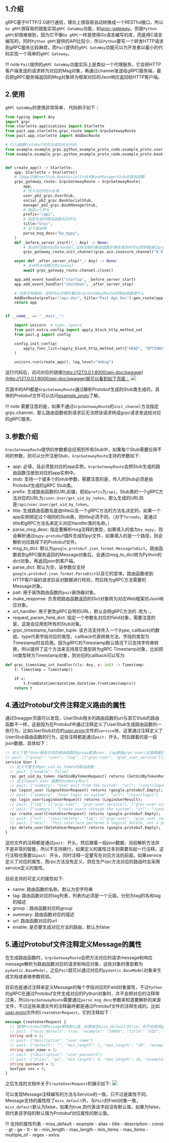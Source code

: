 ## 1.介绍
gRPC基于HTTP/2.0进行通信，理论上很容易自动转换成一个RESTful接口，所以`Go gRPC`很容易的就能实现`gRPC GatwWay`功能，如[grpc-gateway](https://github.com/grpc-ecosystem/grpc-gateway)。但是`Python gRPC`却很难做到，因为它不像`Go gRPC`一样是使用Go语言编写的库，而是用C语言编写的，同时`Python gRPC`提供的API比较少，所以`Python`要写一个转发HTTP请求到gRPC服务比较麻烦，而`Pait`提供的`gRPC GateWay`功能可以为开发者以最小的代码实现一个简单的`gRPC Gateway`。

!!! note
    `Pait`提供的`gRPC GateWay`功能实际上是类似一个代理服务，它会把HTTP客户端发送的请求转为对应的Msg对象，再通过channel发送给gRPC服务端，最后把gRPC服务端返回的Msg对象转为框架对应的Json响应返回给HTTP客户端。

## 2.使用
`gRPC GateWay`的使用非常简单， 代码例子如下：
```py
from typing import Any
import grpc
from starlette.applications import Starlette
from pait.app.starlette.grpc_route import GrpcGatewayRoute
from pait.app.starlette import AddDocRoute

# 引入根据Protobuf文件生成的对应代码
from example.example_grpc.python_example_proto_code.example_proto.user import user_pb2_grpc
from example.example_grpc.python_example_proto_code.example_proto.book import social_pb2_grpc, manager_pb2_grpc


def create_app() -> Starlette:
    app: Starlette = Starlette()
    # 为app注册UserStub,BookSocialStub和BookManagerStub的路由函数
    grpc_gateway_route: GrpcGatewayRoute = GrpcGatewayRoute(
        app,
        # 传入对应的Stub类
        user_pb2_grpc.UserStub,
        social_pb2_grpc.BookSocialStub,
        manager_pb2_grpc.BookManagerStub,
        # 指定url开头
        prefix="/api",
        # 指定生成的路由函数名的开头
        title="Grpc",
        # 见下面说明
        parse_msg_desc="by_mypy",
    )
    def _before_server_start(*_: Any) -> None:
        # 启动时注册对应的channel,这样注册的路由函数在接收请求时可以把参数通过grpc.channel传给grpc服务端
        grpc_gateway_route.init_channel(grpc.aio.insecure_channel("0.0.0.0:9000"))

    async def _after_server_stop(*_: Any) -> None:
        # 关闭时关闭建立的channel
        await grpc_gateway_route.channel.close()

    app.add_event_handler("startup", _before_server_start)
    app.add_event_handler("shutdown", _after_server_stop)

    # 注册文档路由，这样可以方便的看出GrpcGateWayRoute的路由函数是什么
    AddDocRoute(prefix="/api-doc", title="Pait Api Doc").gen_route(app)
    return app


if __name__ == "__main__":

    import uvicorn  # type: ignore
    from pait.extra.config import apply_block_http_method_set
    from pait.g import config

    config.init_config(
        apply_func_list=[apply_block_http_method_set({"HEAD", "OPTIONS"})]
    )

    uvicorn.run(create_app(), log_level="debug")
```
运行代码后，访问对应的链接[http://127.0.0.1:8000/api-doc/swagge](http://127.0.0.1:8000/api-doc/swagge)就可以看到如下页面：
![](https://cdn.jsdelivr.net/gh/so1n/so1n_blog_photo@master/blog_photo/16525440344511652544033702.png)

页面中的API都是`GrpcGatewayRoute`通过解析Protobuf生成的Stub类生成的，具体的Protobuf文件可以访问[example_proto](https://github.com/so1n/pait/tree/master/example/example_grpc/example_proto)了解。

!!! note
    需要注意的是，如果不通过`GrpcGatewayRoute`的`init_channel`方法指定grpc.channel，那么路由函数收到请求后无法把该请求转成grpc请求发送给对应的gRPC服务。

## 3.参数介绍
`GrpcGatewayRoute`提供的参数都会应用到所有Stub中，如果每个Stub需要应用不同的参数，则可以分开注册Stub，`GrpcGatewayRoute`支持的参数如下:

- app: 必填，且必须是对应的app实例，`GrpcGatewayRoute`会把Stub生成的路由函数注册到对应的app实例中。
- stub: 支持一个或多个的stub参数，需要注意的是，传入的Stub必须是由Protobuf生成的gRPC Stub类。
- prefix: 生成路由函数的URL前缀，假如`prefix`为`/api`，Stub类的一个gRPC方法对应的URL为`/user.User/get_uid_by_token`，那么生成的URL则是`/api/user.User/get_uid_by_token`。
- title: 生成路由函数名是由title以及一个gRPC方法的方法名决定的，如果一个app实例绑定过个相同的Stub类，则title必须不同。（对于`Tornado`，是通过title和gRPC方法名来定义对应Handler类的名称。）
- parse_msg_desc: 指定要解析msg注释的类型，如果填入的值为`by_mypy`，则会解析通过`mypy-protobuf`插件生成的pyi文件，如果填入的是一个路径，则会解析对应路径下的Protobuf文件。
- msg_to_dict: 默认为`google.protobuf.json_format.MessageToDict`。路由函数收到gRPC服务返回的Message对象后，会通过msg_to_dict转为Python的dict对象，再返回json到客户端。
- parse_dict: 默认为空，该参数仅支持`google.protobuf.json_format.ParseDict`以及它的变体。路由函数收到HTTP客户端的请求后会对数据进行校验，然后转为gRPC方法需要的Message对象。
- pait: 用于装饰路由函数的`pait`装饰器对象。
- make_response: 负责把路由函数返回的Dict对象转为对应Web框架的Json响应对象。
- url_handler: 用于更改gRPC自带的URL，默认会把gRPC方法的`.`改为`-`。
- request_param_field_dict: 指定一个参数名对应的field对象，需要注意的是，这是会应用到所有的Stub对象。
- grpc_timestamp_handler_tuple: 该方法支持传入一个(type, callback)的数组，type代表字段对应的类型，callback代表转换方法，字段的类型为Timestamp时会启用。因为gRPC的Timestamp默认情况下只支持字符串转换，所以提供了这个方法来支持其它类型转为gRPC Timestamp对象，比如把int类型转为Timestamp对象，则对应的callback可以写为:
```py
def grpc_timestamp_int_handler(cls: Any, v: int) -> Timestamp:
    t: Timestamp = Timestamp()

    if v:
        t.FromDatetime(datetime.datetime.fromtimestamp(v))
    return t
```
## 4.通过Protobuf文件注释定义路由的属性
通过Swagger页面可以发现，UserStub相关的路由函数的url与其它Stub的路由函数不一样，这是因为在Protobuf中通过注释定义了UserStub生成路由函数的一些行为。比如UserStub对应的[user.proto](https://github.com/so1n/pait/blob/master/example/example_grpc/example_proto/user/user.proto)文件的`service`块，这里通过注释定义了UserStub路由函数的行为，这些注释都是通过`pait: `开头，然后跟着的是一段json数据，具体如下：
```proto
// 定义了整个User服务生成的路由函数的group都是user, tag都是grpc-user(后面跟着的grpc_user_service是对应的文档描述)
// pait: {"group": "user", "tag": [["grpc-user", "grpc_user_service"]]}
service User {
  // 定义不要生成get_uid_by_token的路由函数
  // pait: {"enable": false}
  rpc get_uid_by_token (GetUidByTokenRequest) returns (GetUidByTokenResult);
  // 定义logout_user 函数的summary和url
  // pait: {"summary": "User exit from the system", "url": "/user/logout"}
  rpc logout_user (LogoutUserRequest) returns (google.protobuf.Empty);
  // pait: {"summary": "User login to system", "url": "/user/login"}
  rpc login_user(LoginUserRequest) returns (LoginUserResult);
  // pait: {"tag": [["grpc-user", "grpc_user_service"], ["grpc-user-system", "grpc_user_service"]]}
  // pait: {"summary": "Create users through the system", "url": "/user/create"}
  rpc create_user(CreateUserRequest) returns (google.protobuf.Empty);
  // pait: {"url": "/user/delete", "tag": [["grpc-user", "grpc_user_service"], ["grpc-user-system", "grpc_user_service"]]}
  // pait: {"desc": "This interface performs a logical delete, not a physical delete"}
  rpc delete_user(DeleteUserRequest) returns (google.protobuf.Empty);
}
```
这份文件的注释都是通过`pait: `开头，然后跟着一段json数据，目前解析方法并不是非常的智能，所以不支持换行，如果定义的属性过多则需要另起一行注释，这行注释也需要以`pait: `开头，同时注释一定要写在对应方法的前面。如果service定义了对应的属性，而rpc方法没有定义，则在生产rpc方法对应的路由时会采用service定义的属性。

目前支持的可定义的属性如下:

- name: 路由函数的名称，默认为空字符串
- tag: 路由函数对应的tag列表，列表内必须是一个元祖，分别为tag的名和tag的描述
- group：路由函数对应的group
- summary: 路由函数对应的描述
- url: 路由函数对应的url
- enable: 是否要生成对应方法的路由，默认为false

## 5.通过Protobuf文件注释定义Message的属性
在生成路由函数时，`GrpcGatewayRoute`会把方法对应的请求message和响应message解析为路由函数对应的请求和响应对象，这些对象的类型都为`pydantic.BaseModel`，之后`Pait`就可以通过对应的`pydantic.BaseModel`对象来生成文档或者做参数校验。

目前也是通过注释来定义Message的每个字段对应的Field对象属性，不过`Python`的gRPC在通过Protobuf文件生成对应的Python对象时，并不会把对应的注释带过来，所以`GrpcGatewayRoute`需要通过`parse_msg_desc`参数来知道要解析的来源文件，不过这些来源文件的注释最终都是通过Protobuf文件的注释生成的，比如[user.proto](https://github.com/so1n/pait/blob/master/example/example_grpc/example_proto/user/user.proto)文件的`CreateUserRequest`，它的注释如下：
```proto
message CreateUserRequest {
  // 通常Protobuf的Message都有默认值，如果指定miss_default为true，则不会使用gRPC的默认值
  // pait: {"miss_default": true, "example": "10086", "title": "UID", "description": "user union id"}
  string uid = 1;
  // pait: {"description": "user name"}
  // pait: {"default": "", "min_length": 1, "max_length": "10", "example": "so1n"}
  string user_name = 2;
  // pait: {"description": "user password"}
  // pait: {"alias": "pw", "min_length": 6, "max_length": 18, "example": "123456"}
  string password = 3;
  SexType sex = 4;
}
```
之后生成的文档中关于`CreateUserRequest`的展示如下:
![](https://cdn.jsdelivr.net/gh/so1n/so1n_blog_photo@master/blog_photo/16525495684371652549568021.png)

可以发现Message注释编写的方法与Service的一致，只不过是属性不同，Message支持的属性除了`miss_default`外，与`Pait`的Field对象一致，`miss_default`默认为false，如果为true,则代表该字段没有默认值，如果为false，则代表该字段的默认值为Protobuf对应属性的默认值。

!!! 支持的属性列表
    - miss_default
    - example
    - alias
    - title
    - description
    - const
    - gt
    - ge
    - lt
    - le
    - min_length
    - max_length
    - min_items
    - max_items
    - multiple_of
    - regex
    - extra
